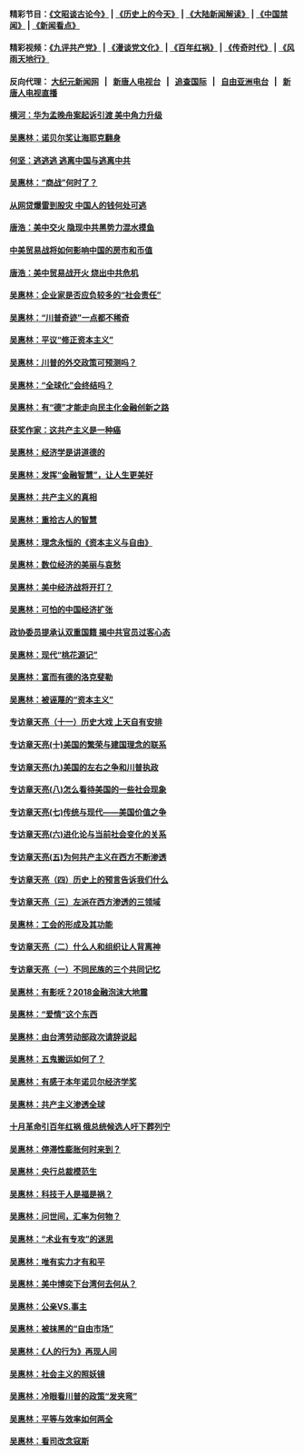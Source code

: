 #### 精彩节目：[《文昭谈古论今》](http://155.138.205.71/wenzhao) | [《历史上的今天》](http://155.138.205.71/today-in-history) | [《大陆新闻解读》](http://155.138.205.71/ntdtv-comedy) | [《中国禁闻》](http://155.138.205.71/ntdtv-news) | [《新闻看点》](http://155.138.205.71/news-insight) 

 #### 精彩视频：[《九评共产党》](http://155.138.205.71:10000/videos/jiuping) | [《漫谈党文化》](http://155.138.205.71:10000/videos/mtdwh) | [《百年红祸》](http://155.138.205.71:10000/videos/bnhh) | [《传奇时代》](http://155.138.205.71:10000/videos/legend) | [《风雨天地行》](http://155.138.205.71:10000/videos/fytdx) 

 #### 反向代理： [大纪元新闻网](http://155.138.205.71:10080/) &nbsp;&nbsp;|&nbsp;&nbsp; [新唐人电视台](http://155.138.205.71:8000/) &nbsp;&nbsp;|&nbsp;&nbsp; [追查国际](http://155.138.205.71:10010/) &nbsp;&nbsp;|&nbsp;&nbsp; [自由亚洲电台](http://155.138.205.71:9800/) &nbsp;&nbsp;|&nbsp;&nbsp; [新唐人电视直播](http://155.138.205.71/) 

#### [横河：华为孟晚舟案起诉引渡 美中角力升级](../pages/nsc423/n11027230.md?t=02211537) 

#### [吴惠林：诺贝尔奖让海耶克翻身](../pages/nsc423/n10890049.md?t=02211537) 

#### [何坚：逃逃逃 逃离中国与逃离中共](../pages/nsc423/n10592891.md?t=02211537) 

#### [吴惠林：“商战”何时了？](../pages/nsc423/n10573558.md?t=02211537) 

#### [从网贷爆雷到股灾 中国人的钱何处可逃](../pages/nsc423/n10572800.md?t=02211537) 

#### [唐浩：美中交火 隐现中共黑势力混水摸鱼](../pages/nsc423/n10544040.md?t=02211537) 

#### [中美贸易战将如何影响中国的房市和币值](../pages/nsc423/n10543697.md?t=02211537) 

#### [唐浩：美中贸易战开火 烧出中共危机](../pages/nsc423/n10540126.md?t=02211537) 

#### [吴惠林：企业家是否应负较多的“社会责任”](../pages/nsc423/n10535022.md?t=02211537) 

#### [吴惠林：“川普奇迹”一点都不稀奇](../pages/nsc423/n10512808.md?t=02211537) 

#### [吴惠林：平议“修正资本主义”](../pages/nsc423/n10495724.md?t=02211537) 

#### [吴惠林：川普的外交政策可预测吗？](../pages/nsc423/n10462387.md?t=02211537) 

#### [吴惠林：“全球化”会终结吗？](../pages/nsc423/n10452838.md?t=02211537) 

#### [吴惠林：有“德”才能走向民主化金融创新之路](../pages/nsc423/n10432292.md?t=02211537) 

#### [获奖作家：这共产主义是一种癌](../pages/nsc423/n10431541.md?t=02211537) 

#### [吴惠林：经济学是讲道德的](../pages/nsc423/n10398014.md?t=02211537) 

#### [吴惠林：发挥“金融智慧”，让人生更美好](../pages/nsc423/n10375019.md?t=02211537) 

#### [吴惠林：共产主义的真相](../pages/nsc423/n10351394.md?t=02211537) 

#### [吴惠林：重拾古人的智慧](../pages/nsc423/n10337691.md?t=02211537) 

#### [吴惠林：理念永恒的《资本主义与自由》](../pages/nsc423/n10316274.md?t=02211537) 

#### [吴惠林：数位经济的美丽与哀愁](../pages/nsc423/n10292946.md?t=02211537) 

#### [吴惠林：美中经济战将开打？](../pages/nsc423/n10258825.md?t=02211537) 

#### [吴惠林：可怕的中国经济扩张](../pages/nsc423/n10219147.md?t=02211537) 

#### [政协委员提承认双重国籍 揭中共官员过客心态](../pages/nsc423/n10208809.md?t=02211537) 

#### [吴惠林：现代“桃花源记”](../pages/nsc423/n10185234.md?t=02211537) 

#### [吴惠林：富而有德的洛克斐勒](../pages/nsc423/n10142264.md?t=02211537) 

#### [吴惠林：被诬蔑的“资本主义”](../pages/nsc423/n10124816.md?t=02211537) 

#### [专访章天亮（十一）历史大戏 上天自有安排](../pages/nsc423/n10094905.md?t=02211537) 

#### [专访章天亮(十)美国的繁荣与建国理念的联系](../pages/nsc423/n10094899.md?t=02211537) 

#### [专访章天亮(九)美国的左右之争和川普执政](../pages/nsc423/n10094889.md?t=02211537) 

#### [专访章天亮(八)怎么看待美国的一些社会现象](../pages/nsc423/n10094857.md?t=02211537) 

#### [专访章天亮(七)传统与现代——美国价值之争](../pages/nsc423/n10093140.md?t=02211537) 

#### [专访章天亮(六)进化论与当前社会变化的关系](../pages/nsc423/n10092036.md?t=02211537) 

#### [专访章天亮(五)为何共产主义在西方不断渗透](../pages/nsc423/n10083620.md?t=02211537) 

#### [专访章天亮（四）历史上的预言告诉我们什么](../pages/nsc423/n10083606.md?t=02211537) 

#### [专访章天亮（三）左派在西方渗透的三领域](../pages/nsc423/n10081115.md?t=02211537) 

#### [吴惠林：工会的形成及其功能](../pages/nsc423/n10080633.md?t=02211537) 

#### [专访章天亮（二）什么人和组织让人背离神](../pages/nsc423/n10076637.md?t=02211537) 

#### [专访章天亮（一）不同民族的三个共同记忆](../pages/nsc423/n10074188.md?t=02211537) 

#### [吴惠林：有影呒？2018金融泡沫大地震](../pages/nsc423/n10040534.md?t=02211537) 

#### [吴惠林：“爱情”这个东西](../pages/nsc423/n10019423.md?t=02211537) 

#### [吴惠林：由台湾劳动部政次请辞说起](../pages/nsc423/n9979679.md?t=02211537) 

#### [吴惠林：五鬼搬运如何了？](../pages/nsc423/n9925338.md?t=02211537) 

#### [吴惠林：有感于本年诺贝尔经济学奖](../pages/nsc423/n9871883.md?t=02211537) 

#### [吴惠林：共产主义渗透全球](../pages/nsc423/n9812748.md?t=02211537) 

#### [十月革命引百年红祸 俄总统候选人吁下葬列宁](../pages/nsc423/n9810182.md?t=02211537) 

#### [吴惠林：停滞性膨胀何时来到？](../pages/nsc423/n9764136.md?t=02211537) 

#### [吴惠林：央行总裁模范生](../pages/nsc423/n9728134.md?t=02211537) 

#### [吴惠林：科技于人是福是祸？](../pages/nsc423/n9672982.md?t=02211537) 

#### [吴惠林：问世间，汇率为何物？](../pages/nsc423/n9621788.md?t=02211537) 

#### [吴惠林：“术业有专攻”的迷思](../pages/nsc423/n9580363.md?t=02211537) 

#### [吴惠林：唯有实力才有和平](../pages/nsc423/n9529599.md?t=02211537) 

#### [吴惠林：美中博奕下台湾何去何从？](../pages/nsc423/n9483598.md?t=02211537) 

#### [吴惠林：公亲VS.事主](../pages/nsc423/n9425637.md?t=02211537) 

#### [吴惠林：被抹黑的“自由市场”](../pages/nsc423/n9351545.md?t=02211537) 

#### [吴惠林：《人的行为》再现人间](../pages/nsc423/n9296339.md?t=02211537) 

#### [吴惠林：社会主义的照妖镜](../pages/nsc423/n9243460.md?t=02211537) 

#### [吴惠林：冷眼看川普的政策“发夹弯”](../pages/nsc423/n9120684.md?t=02211537) 

#### [吴惠林：平等与效率如何两全](../pages/nsc423/n9075430.md?t=02211537) 

#### [吴惠林：看司改念寇斯](../pages/nsc423/n9024915.md?t=02211537) 

